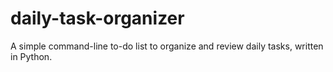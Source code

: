 # daily-task-organizer
A simple command-line to-do list to organize and review daily tasks, written in Python.
